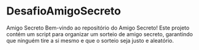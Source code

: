 # DesafioAmigoSecreto
Amigo Secreto  Bem-vindo ao repositório do Amigo Secreto! Este projeto contém um script para organizar um sorteio de amigo secreto, garantindo que ninguém tire a si mesmo e que o sorteio seja justo e aleatório.
